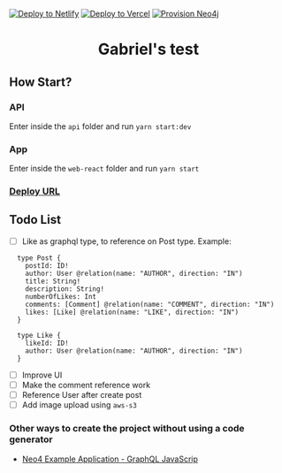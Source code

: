 [![Deploy to Netlify](https://www.netlify.com/img/deploy/button.svg)](https://grandstack.io/deploy-starter-netlify) [![Deploy to Vercel](https://vercel.com/button)](https://grandstack.io/deploy-starter-vercel) [![Provision Neo4j](https://grandstack.io/img/provision-neo4j.png)](https://sandbox.neo4j.com/?usecase=blank-sandbox)

<h1 style="text-align: center;">
  Gabriel's test
</h1>

## How Start?

### API
Enter inside the `api` folder and run `yarn start:dev`

### App
Enter inside the `web-react` folder and run `yarn start`

### [Deploy URL](https://boring-roentgen-9f67e3.netlify.app/)


## Todo List

- [ ] Like as graphql type, to reference on Post type. Example:
````
  type Post {
    postId: ID!
    author: User @relation(name: "AUTHOR", direction: "IN")
    title: String!
    description: String!
    numberOfLikes: Int
    comments: [Comment] @relation(name: "COMMENT", direction: "IN")
    likes: [Like] @relation(name: "LIKE", direction: "IN")
  }

  type Like {
    likeId: ID!
    author: User @relation(name: "AUTHOR", direction: "IN")
  }
````
- [ ] Improve UI
- [ ] Make the comment reference work
- [ ] Reference User after create post
- [ ] Add image upload using `aws-s3` 

### Other ways to create the project without using a code generator
- [Neo4 Example Application - GraphQL JavaScrip](https://github.com/neo4j-examples/movies-graphql-javascript)
